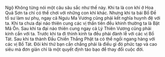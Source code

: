 Ngộ Không từng nói một câu sâu sắc như thế này. 
Khi ta là con khỉ ở Hoa Quả Sơn ta chỉ có thể chơi với những con khỉ khác.
Nhưng khi ta bái Bồ Đề tổ sư làm sư phụ, ngay cả Ngưu Ma Vương cũng phải kết nghĩa huynh đệ với ta. 
Khi ta chưa đại náo thiên cung các vị thần tiên đều khinh thường ta là Bật Mã Ôn. Sau khi ta đại náo thiên cung ngay cả Lý Thiên Vương cũng phải kính cẩn với ta. 
Trước khi ta đi thỉnh kinh ta đều phải đành lễ với các vị Bồ Tát. Sau khi ta thành Đấu Chiến Thắng Phật ta có thể ngồi ngang hàng với các vị Bồ Tát. 
Đôi khi thứ bạn cần chẳng phải là điều gì đó phức tạp và cao siêu mà đơn giản chỉ là một quyết định táo bạo để thay đổi cuộc đời.